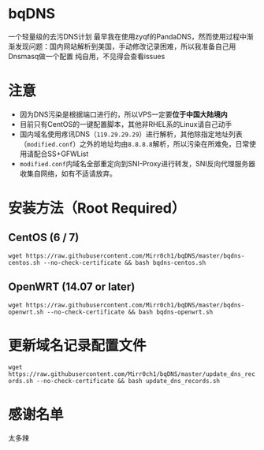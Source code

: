 # bqDNS
一个轻量级的去污DNS计划
最早我在使用zyqf的PandaDNS，然而使用过程中渐渐发现问题：国内网站解析到美国，手动修改记录困难，所以我准备自己用Dnsmasq做一个配置
纯自用，不见得会查看issues

# 注意
* 因为DNS污染是根据端口进行的，所以VPS一定要**位于中国大陆境内**
* 目前只有CentOS的一键配置脚本，其他非RHEL系的Linux请自己动手
* 国内域名使用疼讯DNS（`119.29.29.29`）进行解析，其他除指定地址列表（`modified.conf`）之外的地址均由`8.8.8.8`解析，所以污染在所难免，日常使用请配合SS+GFWList
* `modified.conf`内域名全部重定向到SNI-Proxy进行转发，SNI反向代理服务器收集自网络，如有不适请放弃。

# 安装方法（Root Required）
## CentOS (6 / 7)
`wget https://raw.githubusercontent.com/Mirr0ch1/bqDNS/master/bqdns-centos.sh --no-check-certificate && bash bqdns-centos.sh`
## OpenWRT (14.07 or later)
`wget https://raw.githubusercontent.com/Mirr0ch1/bqDNS/master/bqdns-openwrt.sh --no-check-certificate && bash bqdns-openwrt.sh`

# 更新域名记录配置文件
`wget https://raw.githubusercontent.com/Mirr0ch1/bqDNS/master/update_dns_records.sh --no-check-certificate && bash update_dns_records.sh`

# 感谢名单
太多辣
